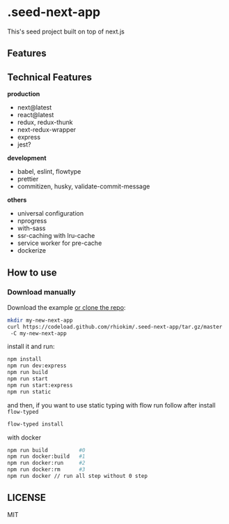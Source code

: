 # .seed-next-app

This's seed project built on top of next.js

## Features

## Technical Features

**production**

* next@latest
* react@latest
* redux, redux-thunk
* next-redux-wrapper
* express
* jest?

**development**

* babel, eslint, flowtype
* prettier
* commitizen, husky, validate-commit-message

**others**

* universal configuration
* nprogress
* with-sass
* ssr-caching with lru-cache
* service worker for pre-cache
* dockerize

## How to use

### Download manually

Download the example [or clone the repo](https://github.com/rhiokim/.seed-next-app):

```bash
mkdir my-new-next-app
curl https://codeload.github.com/rhiokim/.seed-next-app/tar.gz/master | tar -xz --strip=1
 -C my-new-next-app
```

install it and run:

```bash
npm install
npm run dev:express
npm run build
npm run start
npm run start:express
npm run static
```

and then, if you want to use static typing with flow run follow after install `flow-typed`

```bash
flow-typed install
```

with docker

```bash
npm run build          #0
npm run docker:build   #1
npm run docker:run     #2
npm run docker:rm      #3
npm run docker // run all step without 0 step
```

## LICENSE

MIT
